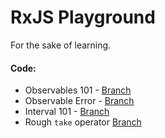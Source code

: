 # RxJS Playground

For the sake of learning.

#### Code:
- Observables 101 - [Branch](../../tree/observables-101)
- Observable Error - [Branch](../../tree/observable-error)
- Interval 101 - [Branch](../../tree/interval-101)
- Rough `take` operator [Branch](../../tree/take$)
